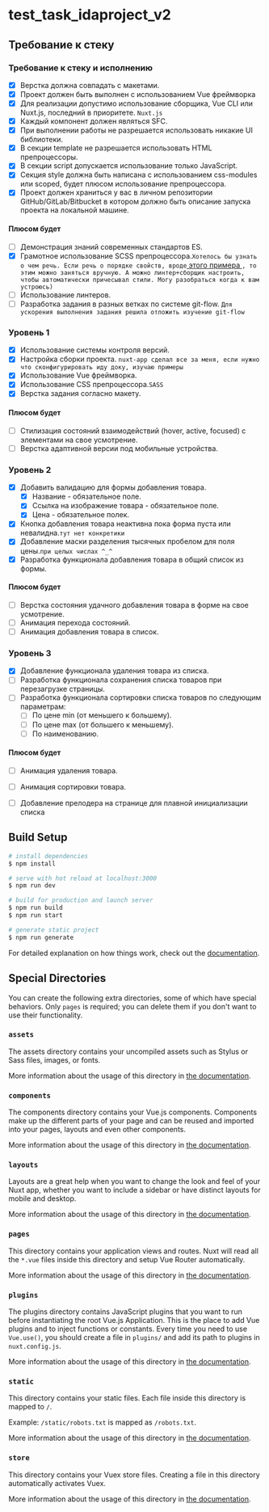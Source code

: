 # test_task_idaproject_v2
## Требование к стеку 

### Требование к стеку и исполнению
- [x] Верстка должна совпадать с макетами.
- [x] Проект должен быть выполнен с использованием Vue фреймворка
- [x] Для реализации допустимо использование сборщика, Vue CLI или Nuxt.js, последний в приоритете. `Nuxt.js`
- [x] Каждый компонент должен являться SFC.
- [x] При выполнении работы не разрешается использовать никакие UI библиотеки.
- [x] В секции template не разрешается использовать HTML препроцессоры.
- [x] В секции script допускается использование только JavaScript. 
- [x] Секция style должна быть написана с использованием css-modules или scoped, будет плюсом использование препроцессора.
- [x] Проект должен храниться у вас в личном репозитории GitHub/GitLab/Bitbucket в котором должно быть описание запуска проекта на локальной машине.

#### Плюсом будет
- [ ] Демонстрация знаний современных стандартов ES. 
- [x] Грамотное использование SCSS препроцессора.`Хотелось бы узнать о чем речь. Если речь о порядке свойств, вроде`[ этого примера ](https://codeguide.academy/html-css.html#css-order) `, то этим можно заняться вручную. А можно линтер+сборщик настроить,  чтобы автоматически причесывал стили. Могу разобраться когда к вам устроюсь)`
- [ ] Использование линтеров.
- [ ] Разработка задания в разных ветках по системе git-flow. `Для ускорения выполнения задания решила отложить изучение git-flow`
### Уровень 1
- [x] Использование системы контроля версий.
- [x] Настройка сборки проекта. `nuxt-app сделал все за меня, если нужно что сконфигурировать иду доку, изучаю примеры`
- [x] Использование Vue фреймворка.
- [x] Использование CSS препроцессора.`SASS`
- [x] Верстка задания согласно макету.
#### Плюсом будет
- [ ] Стилизация состояний взаимодействий (hover, active, focused) с элементами на свое усмотрение.
- [ ] Верстка адаптивной версии под мобильные устройства.
### Уровень 2
- [x] Добавить валидацию для формы добавления товара.
  - [x] Название - обязательное поле.
  - [x] Ссылка на изображение товара - обязательное поле.
  - [x] Цена - обязательное полек.
- [x] Кнопка добавления товара неактивна пока форма пуста или невалидна.`тут нет конкретики`
- [x] Добавление маски разделения тысячных пробелом для поля цены.`при целых числах ^_^`
- [x] Разработка функционала добавления товара в общий список из формы.
#### Плюсом будет
- [ ] Верстка состояния удачного добавления товара в форме на свое усмотрение.
- [ ] Анимация перехода состояний.
- [ ] Анимация добавления товара в список.
### Уровень 3
- [x] Добавление функционала удаления товара из списка.
- [ ] Разработка функционала сохранения списка товаров при перезагрузке страницы.
- [ ] Разработка функционала сортировки списка товаров по следующим параметрам:
  - [ ] По цене min (от меньшего к большему).
  - [ ] По цене max (от большего к меньшему).
  - [ ] По наименованию.
#### Плюсом будет
- [ ] Анимация удаления товара.
- [ ] Анимация сортировки товара.
- [ ] Добавление прелодера на странице для плавной инициализации списка



## Build Setup

```bash
# install dependencies
$ npm install

# serve with hot reload at localhost:3000
$ npm run dev

# build for production and launch server
$ npm run build
$ npm run start

# generate static project
$ npm run generate
```

For detailed explanation on how things work, check out the [documentation](https://nuxtjs.org).

## Special Directories

You can create the following extra directories, some of which have special behaviors. Only `pages` is required; you can delete them if you don't want to use their functionality.

### `assets`

The assets directory contains your uncompiled assets such as Stylus or Sass files, images, or fonts.

More information about the usage of this directory in [the documentation](https://nuxtjs.org/docs/2.x/directory-structure/assets).

### `components`

The components directory contains your Vue.js components. Components make up the different parts of your page and can be reused and imported into your pages, layouts and even other components.

More information about the usage of this directory in [the documentation](https://nuxtjs.org/docs/2.x/directory-structure/components).

### `layouts`

Layouts are a great help when you want to change the look and feel of your Nuxt app, whether you want to include a sidebar or have distinct layouts for mobile and desktop.

More information about the usage of this directory in [the documentation](https://nuxtjs.org/docs/2.x/directory-structure/layouts).


### `pages`

This directory contains your application views and routes. Nuxt will read all the `*.vue` files inside this directory and setup Vue Router automatically.

More information about the usage of this directory in [the documentation](https://nuxtjs.org/docs/2.x/get-started/routing).

### `plugins`

The plugins directory contains JavaScript plugins that you want to run before instantiating the root Vue.js Application. This is the place to add Vue plugins and to inject functions or constants. Every time you need to use `Vue.use()`, you should create a file in `plugins/` and add its path to plugins in `nuxt.config.js`.

More information about the usage of this directory in [the documentation](https://nuxtjs.org/docs/2.x/directory-structure/plugins).

### `static`

This directory contains your static files. Each file inside this directory is mapped to `/`.

Example: `/static/robots.txt` is mapped as `/robots.txt`.

More information about the usage of this directory in [the documentation](https://nuxtjs.org/docs/2.x/directory-structure/static).

### `store`

This directory contains your Vuex store files. Creating a file in this directory automatically activates Vuex.

More information about the usage of this directory in [the documentation](https://nuxtjs.org/docs/2.x/directory-structure/store).
